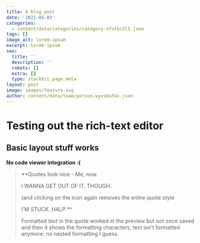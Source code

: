 ```yaml
---
title: A blog post
date: '2021-03-03'
categories:
  - content/data/categories/category-nfutbr2l5.json
tags: []
image_alt: lorem-ipsum
excerpt: lorem-ipsum
seo:
  title: ''
  description: ''
  robots: []
  extra: []
  type: stackbit_page_meta
layout: post
image: images/feature.svg
author: content/data/team/person-wyvs6uf4x.json
---
```

# Testing out the rich-text editor

## Basic layout stuff works

**No code viewer integration :(**

> \*\*Quotes look nice - Me, now.
>
> I WANNA GET OUT OF IT, THOUGH.
>
> (and clicking on the icon again removes the entire quote style
>
> I'M STUCK. HALP.\*\*
>
>
>
> Formatted text in the quote worked in the preview but not once saved and then it shows the formatting characters, text isn't formatted anymore: no nested formatting I guess.
